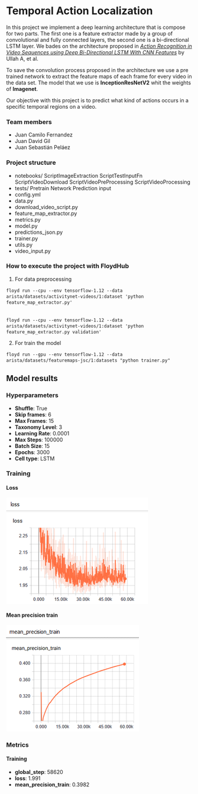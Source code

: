 # Temporal Action Localization

In this project we implement a deep learning architecture that is compose for two parts. The first one is a feature extractor made by a group of convolutional and fully connected layers, the second one is a bi-directional LSTM layer. We bades on the architecture proposed in [_Action Recognition in Video Sequences using Deep Bi-Directional LSTM With CNN Features_](https://ieeexplore.ieee.org/abstract/document/8121994) by Ullah A, et al.

To save the convolution process proposed in the architecture we use a pre trained network to extract the feature maps of each frame for every video in the data set. The model that we use is **InceptionResNetV2** whit the weights of **Imagenet**.

Our objective with this project is to predict what kind of actions occurs in a specific temporal regions on a video.

### Team members

* Juan Camilo Fernandez
* Juan David Gil
* Juan Sebastián Peláez


### Project structure

- notebooks/
	ScriptImageExtraction
	ScriptTestInputFn
	ScriptVideoDownload
	ScriptVideoPreProcessing
	ScriptVideoProcessing
- tests/
	Pretrain Network
	Prediction
	input
- config.yml
- data.py
- download_video_script.py
- feature_map_extractor.py
- metrics.py
- model.py
- predictions_json.py
- trainer.py
- utils.py
- video_input.py


### How to execute the project with FloydHub

1. For data preprocessing

```
floyd run --cpu --env tensorflow-1.12 --data arista/datasets/activitynet-videos/1:dataset 'python feature_map_extractor.py'


floyd run --cpu --env tensorflow-1.12 --data arista/datasets/activitynet-videos/1:dataset 'python feature_map_extractor.py validation'
```

2. For train the model

```
floyd run --gpu --env tensorflow-1.12 --data arista/datasets/featuremaps-jsc/1:datasets "python trainer.py"
```

## Model results

### Hyperparameters

* **Shuffle**: True
* **Skip frames**: 6
* **Max Frames**: 15
* **Taxonomy Level**: 3
* **Learning Rate**: 0.0001
* **Max Steps**: 100000
* **Batch Size**: 15
* **Epochs**: 3000
* **Cell type**: LSTM

### Training

#### Loss

![Loss](pics/train_loss.png "titulo")

#### Mean precision train

![Loss](pics/mean_precision_train.png "titulo")

### Metrics

#### Training

* **global_step**: 58620
* **loss**: 1.991
* **mean_precision_train**: 0.3982